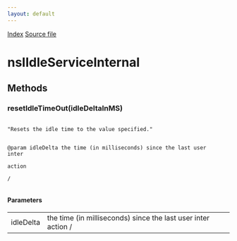 ```yaml
---
layout: default
---
```

<div id='links'><a href="../index.html">Index</a>
<a href="http://dxr.mozilla.org/mozilla-central/source/widget/nsIIdleServiceInternal.idl">Source file</a>
</div>

# nsIIdleServiceInternal #

## Methods ##

### resetIdleTimeOut(idleDeltaInMS) ###
<code>  
"Resets the idle time to the value specified."  
  
@param idleDelta the time (in milliseconds) since the last user inter  
                 action  
/  
</code>
#### Parameters ####

<table>

<tr>
<td>idleDelta</td>
<td>the time (in milliseconds) since the last user inter  
                 action  
/  
</td>
</tr>

</table>
